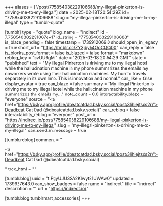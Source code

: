 +++
aliases = ["/post/775854038229106688/my-illegal-pinkerton-is-driving-me-to-my-illegal"]
date = 2025-02-18T20:54:29Z
id = "775854038229106688"
slug = "my-illegal-pinkerton-is-driving-me-to-my-illegal"
type = "tumblr-quote"

[tumblr]
type = "quote"
blog_name = "indirect"
id = 7.758540382291067e+17
id_string = "775854038229106688"
is_blaze_pending = false
timestamp = 1739912069.0
should_open_in_legacy = true
short_url = "https://tmblr.co/ZY3jbyh4OoCQCi00"
can_reply = false
is_blocks_post_format = false
is_blazed = false
format = "markdown"
reblog_key = "bvUU6gMi"
date = "2025-02-18 20:54:29 GMT"
state = "published"
text = "My illegal Pinkerton is driving me to my illegal hotel while the hallucination machine in my phone summarizes the emails my coworkers wrote using their hallucination machines. My burrito travels separately in its own limo. This is innovation and normal."
can_like = false
display_avatar = true
can_blaze = false
summary = "My illegal Pinkerton is driving me to my illegal hotel while the hallucination machine in my phone summarizes the emails my..."
note_count = 0.0
interactability_blaze = "everyone"
source = "<a href=\"https://bsky.app/profile/dbeatcatdad.bsky.social/post/3lihiejtsds2r\">Deadbeat Cat Dad (@dbeatcatdad.bsky.social)</a>"
can_reblog = false
interactability_reblog = "everyone"
post_url = "https://indirect.io/post/775854038229106688/my-illegal-pinkerton-is-driving-me-to-my-illegal"
slug = "my-illegal-pinkerton-is-driving-me-to-my-illegal"
can_send_in_message = true

[tumblr.reblog]
comment = "<p><a href=\"https://bsky.app/profile/dbeatcatdad.bsky.social/post/3lihiejtsds2r\">Deadbeat Cat Dad (@dbeatcatdad.bsky.social)</a></p>"
tree_html = ""

[tumblr.blog]
uuid = "t:PgyUJU3SA2Klwyt81UWAwQ"
updated = 1739927643.0
can_show_badges = false
name = "indirect"
title = "indirect"
description = ""
url = "https://indirect.io/"

[tumblr.blog.tumblrmart_accessories]
+++
